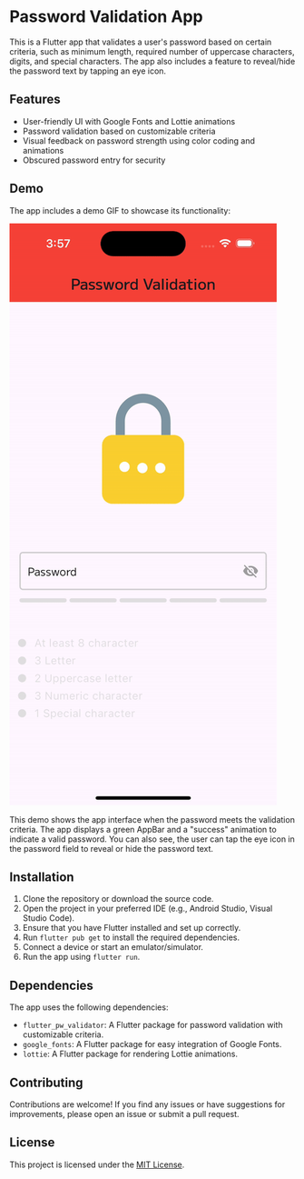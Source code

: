 # Password Validation App

This is a Flutter app that validates a user's password based on certain criteria, such as minimum length, required number of uppercase characters, digits, and special characters. The app also includes a feature to reveal/hide the password text by tapping an eye icon.

## Features

- User-friendly UI with Google Fonts and Lottie animations
- Password validation based on customizable criteria
- Visual feedback on password strength using color coding and animations
- Obscured password entry for security

## Demo

The app includes a demo GIF to showcase its functionality:

![Demo](screenshots/demo.gif)

This demo shows the app interface when the password meets the validation criteria. The app displays a green AppBar and a "success" animation to indicate a valid password. You can also see, the user can tap the eye icon in the password field to reveal or hide the password text.

## Installation

1. Clone the repository or download the source code.
2. Open the project in your preferred IDE (e.g., Android Studio, Visual Studio Code).
3. Ensure that you have Flutter installed and set up correctly.
4. Run `flutter pub get` to install the required dependencies.
5. Connect a device or start an emulator/simulator.
6. Run the app using `flutter run`.

## Dependencies

The app uses the following dependencies:

- `flutter_pw_validator`: A Flutter package for password validation with customizable criteria.
- `google_fonts`: A Flutter package for easy integration of Google Fonts.
- `lottie`: A Flutter package for rendering Lottie animations.

## Contributing

Contributions are welcome! If you find any issues or have suggestions for improvements, please open an issue or submit a pull request.

## License

This project is licensed under the [MIT License](LICENSE).
